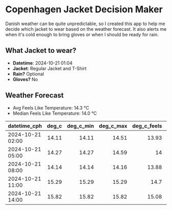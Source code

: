 
# Copenhagen Jacket Decision Maker

Danish weather can be quite unpredictable, so I created this app to help me decide which jacket to wear based on the weather forecast. 
It also alerts me when it's cold enough to bring gloves or when I should be ready for rain.

## What Jacket to wear?

- **Datetime**: 2024-10-21 01:04
- **Jacket**: Regular Jacket and T-Shirt
- **Rain?** Optional
- **Gloves?** No

## Weather Forecast
- Avg Feels Like Temperature: 14.3 °C
- Median Feels Like Temperature: 14.0 °C

| datetime_cph     |   deg_c |   deg_c_min |   deg_c_max |   deg_c_feels | weather   | wind   | rain   |
|:-----------------|--------:|------------:|------------:|--------------:|:----------|:-------|:-------|
| 2024-10-21 02:00 |   14.11 |       14.11 |       14.51 |         13.93 | Rain      | High   | Low    |
| 2024-10-21 05:00 |   14.27 |       14.27 |       14.59 |         14    | Clouds    | High   | None   |
| 2024-10-21 08:00 |   14.14 |       14.14 |       14.16 |         13.88 | Clouds    | High   | None   |
| 2024-10-21 11:00 |   15.29 |       15.29 |       15.29 |         14.7  | Clouds    | High   | None   |
| 2024-10-21 14:00 |   15.82 |       15.82 |       15.82 |         15.08 | Clouds    | High   | None   |
        